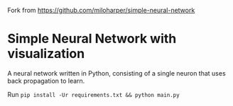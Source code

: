 Fork from https://github.com/miloharper/simple-neural-network

# Simple Neural Network with visualization
A neural network written in Python, consisting of a single neuron that uses back propagation to learn.

Run ```pip install -Ur requirements.txt && python main.py```
